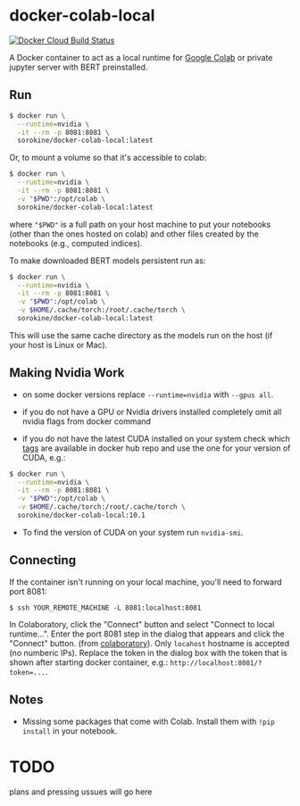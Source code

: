 # docker-colab-local
[![Docker Cloud Build Status](https://img.shields.io/docker/cloud/build/aecampos/colab-local.svg?label=build)](https://hub.docker.com/r/aecampos/colab-local)

A Docker container to act as a local runtime for [Google Colab](https://colab.research.google.com) or private jupyter server with BERT preinstalled.

## Run
```bash
$ docker run \
  --runtime=nvidia \
  -it --rm -p 8081:8081 \
  sorokine/docker-colab-local:latest
```
Or, to mount a volume so that it's accessible to colab:
```bash
$ docker run \
  --runtime=nvidia \
  -it --rm -p 8081:8081 \
  -v "$PWD":/opt/colab \
  sorokine/docker-colab-local:latest
```

where `"$PWD"` is a full path on your host machine to put your notebooks (other than the ones hosted on colab) and other files created by the notebooks (e.g., computed indices).

To make downloaded BERT models persistent run as:

```bash
$ docker run \
  --runtime=nvidia \
  -it --rm -p 8081:8081 \
  -v "$PWD":/opt/colab \
  -v $HOME/.cache/torch:/root/.cache/torch \
  sorokine/docker-colab-local:latest
```

This will use the same cache directory as the models run on the host (if your host is Linux or Mac).

## Making Nvidia Work

* on some docker versions replace `--runtime=nvidia` with `--gpus all`.
* if you do not have a GPU or Nvidia drivers installed completely omit all nvidia flags from docker command

* if you do not have the latest CUDA installed on your system check which [tags](https://hub.docker.com/r/sorokine/docker-colab-local/tags) are available in docker hub repo and use the one for your version of CUDA, e.g.:

```bash
$ docker run \
  --runtime=nvidia \
  -it --rm -p 8081:8081 \
  -v "$PWD":/opt/colab \
  -v $HOME/.cache/torch:/root/.cache/torch \
  sorokine/docker-colab-local:10.1
```

* To find the version of CUDA on your system run `nvidia-smi`.  

## Connecting

If the container isn't running on your local machine, you'll need to forward port 8081:
```
$ ssh YOUR_REMOTE_MACHINE -L 8081:localhost:8081
```

In Colaboratory, click the "Connect" button and select "Connect to local runtime...". Enter the port 8081 step in the dialog that appears and click the "Connect" button. (from [colaboratory](https://research.google.com/colaboratory/local-runtimes.html)).  Only `locahost` hostname is accepted (no numberic IPs).  Replace the token in the dialog box with the token that is shown after starting docker container, e.g.: `http://localhost:8081/?token=...`. 


## Notes

* Missing some packages that come with Colab. Install them with `!pip install` in your notebook.

# TODO

plans and pressing ussues will go here
